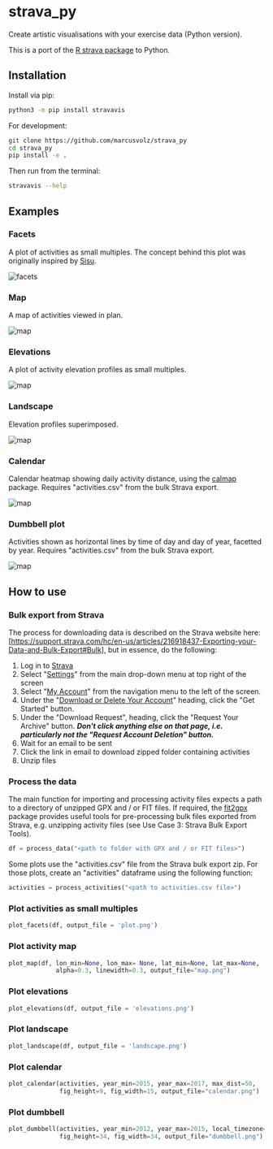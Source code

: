 # strava_py

Create artistic visualisations with your exercise data (Python version).

This is a port of the [R strava package](https://github.com/marcusvolz/strava) to
Python.

## Installation

Install via pip:

```sh
python3 -m pip install stravavis
```

For development:

```sh
git clone https://github.com/marcusvolz/strava_py
cd strava_py
pip install -e .
```

Then run from the terminal:

```sh
stravavis --help
```

## Examples

### Facets

A plot of activities as small multiples. The concept behind this plot was originally
inspired by [Sisu](https://twitter.com/madewithsisu).

![facets](https://raw.githubusercontent.com/marcusvolz/strava_py/main/plots/facets001.png "Facets, showing activity outlines")

### Map

A map of activities viewed in plan.

![map](https://raw.githubusercontent.com/marcusvolz/strava_py/main/plots/map001.png "A map of activities viewed in plan")

### Elevations

A plot of activity elevation profiles as small multiples.

![map](https://raw.githubusercontent.com/marcusvolz/strava_py/main/plots/elevations001.png "A plot of activity elevation profiles as small multiples")

### Landscape

Elevation profiles superimposed.

![map](https://raw.githubusercontent.com/marcusvolz/strava_py/main/plots/landscape001.png "Elevation profiles superimposed")

### Calendar

Calendar heatmap showing daily activity distance, using the
[calmap](https://pythonhosted.org/calmap/) package. Requires "activities.csv" from the
bulk Strava export.

![map](https://raw.githubusercontent.com/marcusvolz/strava_py/main/plots/calendar001.png "Calendar heatmap")

### Dumbbell plot

Activities shown as horizontal lines by time of day and day of year, facetted by year.
Requires "activities.csv" from the bulk Strava export.

![map](https://raw.githubusercontent.com/marcusvolz/strava_py/main/plots/dumbbell001.png "Dumbbell plot")

## How to use

### Bulk export from Strava

The process for downloading data is described on the Strava website here:
[https://support.strava.com/hc/en-us/articles/216918437-Exporting-your-Data-and-Bulk-Export#Bulk],
but in essence, do the following:

1. Log in to [Strava](https://www.strava.com/)
2. Select "[Settings](https://www.strava.com/settings/profile)" from the main drop-down
   menu at top right of the screen
3. Select "[My Account](https://www.strava.com/account)" from the navigation menu to the
   left of the screen.
4. Under the
   "[Download or Delete Your Account](https://www.strava.com/athlete/delete_your_account)"
   heading, click the "Get Started" button.
5. Under the "Download Request", heading, click the "Request Your Archive" button.
   **_Don't click anything else on that page, i.e. particularly not the "Request Account
   Deletion" button._**
6. Wait for an email to be sent
7. Click the link in email to download zipped folder containing activities
8. Unzip files

### Process the data

The main function for importing and processing activity files expects a path to a
directory of unzipped GPX and / or FIT files. If required, the
[fit2gpx](https://github.com/dodo-saba/fit2gpx) package provides useful tools for
pre-processing bulk files exported from Strava, e.g. unzipping activity files (see Use
Case 3: Strava Bulk Export Tools).

```python
df = process_data("<path to folder with GPX and / or FIT files>")
```

Some plots use the "activities.csv" file from the Strava bulk export zip. For those
plots, create an "activities" dataframe using the following function:

```python
activities = process_activities("<path to activities.csv file>")
```

### Plot activities as small multiples

```python
plot_facets(df, output_file = 'plot.png')
```

### Plot activity map

```python
plot_map(df, lon_min=None, lon_max= None, lat_min=None, lat_max=None,
             alpha=0.3, linewidth=0.3, output_file="map.png")
```

### Plot elevations

```python
plot_elevations(df, output_file = 'elevations.png')
```

### Plot landscape

```python
plot_landscape(df, output_file = 'landscape.png')
```

### Plot calendar

```python
plot_calendar(activities, year_min=2015, year_max=2017, max_dist=50,
              fig_height=9, fig_width=15, output_file="calendar.png")
```

### Plot dumbbell

```python
plot_dumbbell(activities, year_min=2012, year_max=2015, local_timezone='Australia/Melbourne',
              fig_height=34, fig_width=34, output_file="dumbbell.png")
```
